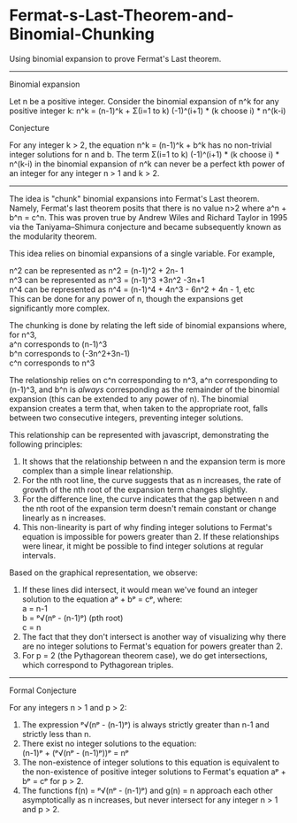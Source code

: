 # Fermat-s-Last-Theorem-and-Binomial-Chunking
Using binomial expansion to prove Fermat's Last theorem.

_____________________________

Binomial expansion

Let n be a positive integer. Consider the binomial expansion of n^k for any positive integer k:
n^k = (n-1)^k + Σ(i=1 to k) (-1)^(i+1) * (k choose i) * n^(k-i)

Conjecture

For any integer k > 2, the equation n^k = (n-1)^k + b^k has no non-trivial integer solutions for n and b.
The term Σ(i=1 to k) (-1)^(i+1) * (k choose i) * n^(k-i) in the binomial expansion of n^k can never be a perfect kth power of an integer for any integer n > 1 and k > 2.

_____________________________

The idea is "chunk" binomial expansions into Fermat's Last theorem. Namely, Fermat's last theorem posits that there is no value n>2 where a^n + b^n = c^n. This was proven true by Andrew Wiles and Richard Taylor in 1995 via the Taniyama–Shimura conjecture and became subsequently known as the modularity theorem.

This idea relies on binomial expansions of a single variable. For example,

n^2 can be represented as n^2 = (n-1)^2 + 2n- 1  
n^3 can be represented as n^3 = (n-1)^3 +3n^2 -3n+1  
n^4 can be represented as n^4 = (n-1)^4 + 4n^3 - 6n^2 + 4n - 1, etc  
This can be done for any power of n, though the expansions get significantly more complex.  

The chunking is done by relating the left side of binomial expansions where, for n^3,  
a^n corresponds to (n-1)^3  
b^n corresponds to (-3n^2+3n-1)  
c^n corresponds to n^3  

The relationship relies on c^n corresponding to n^3, a^n corresponding to (n-1)^3, and b^n is _always_ corresponding  as the remainder of the binomial expansion (this can be extended to any power of n). The binomial expansion creates a term that, when taken to the appropriate root, falls between two consecutive integers, preventing integer solutions.  

This relationship can be represented with javascript, demonstrating the following principles:  

1. It shows that the relationship between n and the expansion term is more complex than a simple linear relationship.  
2. For the nth root line, the curve suggests that as n increases, the rate of growth of the nth root of the expansion term changes slightly.  
3. For the difference line, the curve indicates that the gap between n and the nth root of the expansion term doesn't remain constant or change linearly as n increases.  
4. This non-linearity is part of why finding integer solutions to Fermat's equation is impossible for powers greater than 2. If these relationships were linear, it might be possible to find integer solutions at regular intervals.

Based on the graphical representation, we observe:

1. If these lines did intersect, it would mean we've found an integer solution to the equation aᵖ + bᵖ = cᵖ, where:  
a = n-1  
b = ᵖ√(nᵖ - (n-1)ᵖ)  (pth root)  
c = n  
2. The fact that they don't intersect is another way of visualizing why there are no integer solutions to Fermat's equation for powers greater than 2.  
3. For p = 2 (the Pythagorean theorem case), we do get intersections, which correspond to Pythagorean triples.  

______________________________________

Formal Conjecture

For any integers n > 1 and p > 2:

1. The expression ᵖ√(nᵖ - (n-1)ᵖ) is always strictly greater than n-1 and strictly less than n.  
2. There exist no integer solutions to the equation:  
(n-1)ᵖ + (ᵖ√(nᵖ - (n-1)ᵖ))ᵖ = nᵖ  
3. The non-existence of integer solutions to this equation is equivalent to the non-existence of positive integer solutions to Fermat's equation aᵖ + bᵖ = cᵖ for p > 2.  
4. The functions f(n) = ᵖ√(nᵖ - (n-1)ᵖ) and g(n) = n approach each other asymptotically as n increases, but never intersect for any integer n > 1 and p > 2.  
